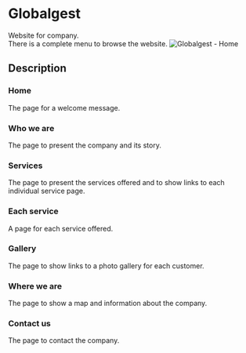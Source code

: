 # Globalgest
Website for company.
<br>
There is a complete menu to browse the website.
![Globalgest - Home](https://i.imgur.com/1atIyUK.png)

## Description
### Home
The page for a welcome message.

### Who we are
The page to present the company and its story.

### Services
The page to present the services offered and to show links to each individual service page.

### Each service
A page for each service offered.

### Gallery
The page to show links to a photo gallery for each customer.

### Where we are
The page to show a map and information about the company.

### Contact us
The page to contact the company.
